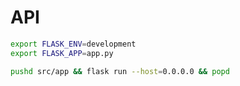 # API

```bash
export FLASK_ENV=development
export FLASK_APP=app.py

pushd src/app && flask run --host=0.0.0.0 && popd
```
